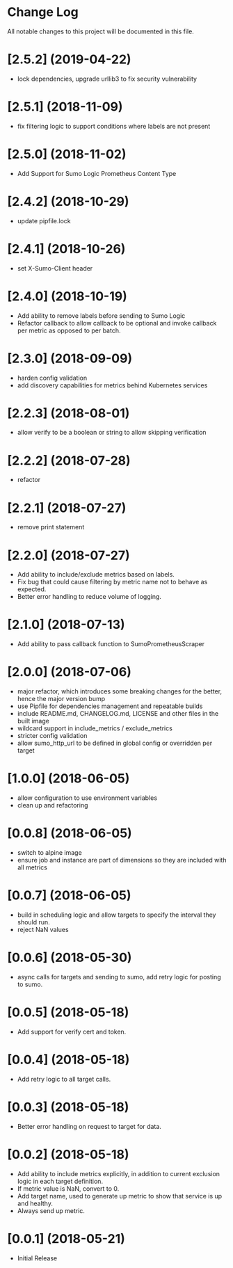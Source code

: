 # Change Log

All notable changes to this project will be documented in this file.

# [2.5.2] (2019-04-22)

  * lock dependencies, upgrade urllib3 to fix security vulnerability

# [2.5.1] (2018-11-09)

  * fix filtering logic to support conditions where labels are not present

# [2.5.0] (2018-11-02)

  * Add Support for Sumo Logic Prometheus Content Type

# [2.4.2] (2018-10-29)

  * update pipfile.lock

# [2.4.1] (2018-10-26)

  * set X-Sumo-Client header

# [2.4.0] (2018-10-19)

  * Add ability to remove labels before sending to Sumo Logic
  * Refactor callback to allow callback to be optional and invoke callback per metric as opposed to per batch. 

# [2.3.0] (2018-09-09)

  * harden config validation
  * add discovery capabilities for metrics behind Kubernetes services

# [2.2.3] (2018-08-01)

  * allow verify to be a boolean or string to allow skipping verification

# [2.2.2] (2018-07-28)

  * refactor

# [2.2.1] (2018-07-27)

  * remove print statement

# [2.2.0] (2018-07-27)

  * Add ability to include/exclude metrics based on labels.
  * Fix bug that could cause filtering by metric name not to behave as expected.
  * Better error handling to reduce volume of logging.

# [2.1.0] (2018-07-13)

  * Add ability to pass callback function to SumoPrometheusScraper

# [2.0.0] (2018-07-06)

  * major refactor, which introduces some breaking changes for the better, hence the major version bump
  * use Pipfile for dependencies management and repeatable builds
  * include README.md, CHANGELOG.md, LICENSE and other files in the built image
  * wildcard support in include_metrics / exclude_metrics
  * stricter config validation
  * allow sumo_http_url to be defined in global config or overridden per target

# [1.0.0] (2018-06-05)

  * allow configuration to use environment variables
  * clean up and refactoring

# [0.0.8] (2018-06-05)

  * switch to alpine image
  * ensure job and instance are part of dimensions so they are included with all metrics

# [0.0.7] (2018-06-05)

  * build in scheduling logic and allow targets to specify the interval they should run.
  * reject NaN values

# [0.0.6] (2018-05-30)

  * async calls for targets and sending to sumo, add retry logic for posting to sumo.

# [0.0.5] (2018-05-18)

  * Add support for verify cert and token.

# [0.0.4] (2018-05-18)

  * Add retry logic to all target calls.

# [0.0.3] (2018-05-18)

  * Better error handling on request to target for data.

# [0.0.2] (2018-05-18)

  * Add ability to include metrics explicitly, in addition to current exclusion logic in each target definition.  
  * If metric value is NaN, convert to 0.
  * Add target name, used to generate up metric to show that service is up and healthy.
  * Always send up metric.

# [0.0.1] (2018-05-21)

  * Initial Release